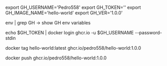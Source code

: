 export GH_USERNAME='Pedro558'
export GH_TOKEN=''
export GH_IMAGE_NAME='hello-world'
export GH_VER='1.0.0'

env | grep GH -> show GH env variables

echo $GH_TOKEN | docker login ghcr.io -u $GH_USERNAME --password-stdin

docker tag hello-world:latest ghcr.io/pedro558/hello-world:1.0.0

docker push ghcr.io/pedro558/hello-world:1.0.0